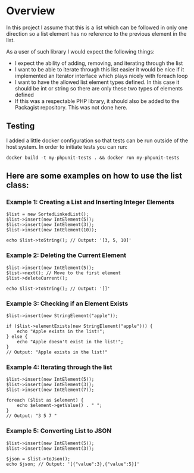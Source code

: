 # Overview
In this project I assume that this is a list which can be followed in only one direction so a list element has no reference to the previous element in the list.

As a user of such library I would expect the following things:
- I expect the ability of adding, removing, and iterating through the list
- I want to be able to iterate through this list easier it would be nice if it implemented an Iterator interface which plays nicely with foreach loop
- I want to have the allowed list element types defined. In this case it should be int or string so there are only these two types of elements defined
- If this was a respectable PHP library, it should also be added to the Packagist repository. This was not done here.

## Testing
I added a little docker configuration so that tests can be run outside of the host system.
In order to initiate tests you can run:

```docker build -t my-phpunit-tests . && docker run my-phpunit-tests```

## Here are some examples on how to use the list class:

### Example 1: Creating a List and Inserting Integer Elements
```
$list = new SortedLinkedList();
$list->insert(new IntElement(5));
$list->insert(new IntElement(3));
$list->insert(new IntElement(10));

echo $list->toString(); // Output: '[3, 5, 10]'
```

### Example 2: Deleting the Current Element
```$list = new SortedLinkedList();
$list->insert(new IntElement(5));
$list->next(); // Move to the first element
$list->deleteCurrent();

echo $list->toString(); // Output: '[]'
```

### Example 3: Checking if an Element Exists
```$list = new SortedLinkedList();
$list->insert(new StringElement("apple"));

if ($list->elementExists(new StringElement("apple"))) {
    echo "Apple exists in the list!";
} else {
    echo "Apple doesn't exist in the list!";
}
// Output: "Apple exists in the list!"
```

### Example 4: Iterating through the list
```$list = new SortedLinkedList();
$list->insert(new IntElement(5));
$list->insert(new IntElement(3));
$list->insert(new IntElement(7));

foreach ($list as $element) {
    echo $element->getValue() . " ";
}
// Output: "3 5 7 "
```

### Example 5: Converting List to JSON
```$list = new SortedLinkedList();
$list->insert(new IntElement(5));
$list->insert(new IntElement(3));

$json = $list->toJson();
echo $json; // Output: '[{"value":3},{"value":5}]'
```